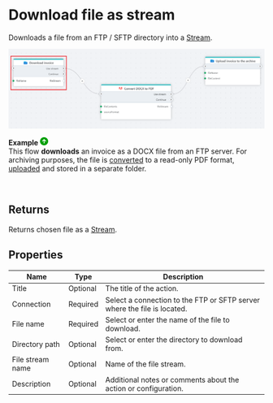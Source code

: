 # Download file as stream

Downloads a file from an FTP / SFTP directory into a [Stream](https://learn.microsoft.com/en-us/dotnet/api/system.io.stream).

![img](../../../../images/flow/ftp-download-file-as-stream.png)

**Example** ![img](../../../../images/strz.jpg)  
This flow **downloads** an invoice as a DOCX file from an FTP server. For archiving purposes, the file is [converted](../adobe/non-pdf-to-pdf-as-stream.md) to a read-only PDF format, [uploaded](upload-file.md) and stored in a separate folder.

<br/>

## Returns

Returns chosen file as a [Stream](https://learn.microsoft.com/en-us/dotnet/api/system.io.stream).

## Properties

| Name             | Type      |Description                                             |
|------------------|-----------|--------------------------------------------------------|
| Title  | Optional |   The title of the action.       |
| Connection | Required  | Select a connection to the FTP or SFTP server where the file is located. |
| File name | Required | Select or enter the name of the file to download. |
| Directory path | Optional | Select or enter the directory to download from. |
| File stream name | Optional | Name of the file stream. |
| Description   | Optional | Additional notes or comments about the action or configuration. |
